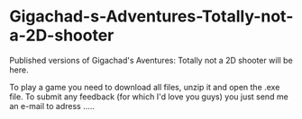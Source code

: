 # Gigachad-s-Adventures-Totally-not-a-2D-shooter
Published versions of Gigachad's Aventures: Totally not a 2D shooter will be here.

To play a game you need to download all files, unzip it and open the .exe file. 
To submit any feedback (for which I'd love you guys) you just send me an e-mail to adress .....